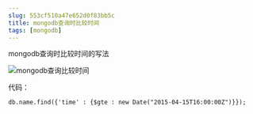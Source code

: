 ```yaml
---
slug: 553cf510a47e652d0f83bb5c
title: mongodb查询时比较时间
tags: [mongodb]
---
```


mongodb查询时比较时间的写法 


![mongodb查询比较时间](http:https://static.gaoqixhb.com/Fr9XN_wmHNPm_Ku9LgQGTd_uJX_z)



代码：
```shell
db.name.find({'time' : {$gte : new Date("2015-04-15T16:00:00Z")}});
```
